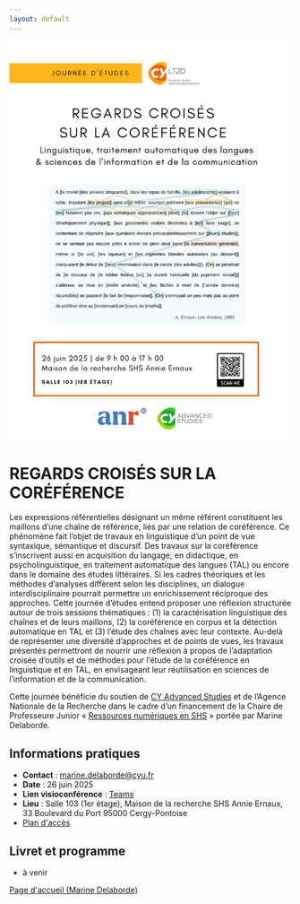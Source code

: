 ```yaml
---
layout: default
---
```

![Affiche](Affiche_JE_COREFERENCE_2025.png "Affiche")

# REGARDS CROISÉS SUR LA CORÉFÉRENCE

Les expressions référentielles désignant un même référent constituent les maillons d’une chaîne de référence, liés par une relation de coréférence. Ce phénomène fait l’objet de travaux en linguistique d’un point de vue syntaxique, sémantique et discursif. Des travaux sur la coréférence s’inscrivent aussi en acquisition du langage, en didactique, en psycholinguistique, en traitement automatique des langues (TAL) ou encore dans le domaine des études littéraires. Si les cadres théoriques et les méthodes d’analyses diffèrent selon les disciplines, un dialogue interdisciplinaire pourrait permettre un enrichissement réciproque des approches. Cette journée d’études entend proposer une réflexion structurée autour de trois sessions thématiques : (1) la caractérisation linguistique des chaînes et de leurs maillons, (2) la coréférence en corpus et la détection automatique en TAL et (3) l’étude des chaînes avec leur contexte. Au-delà de représenter une diversité d’approches et de points de vues, les travaux  présentés permettront de nourrir une réflexion à propos de l’adaptation croisée d’outils et de méthodes pour l’étude de la coréférence en linguistique et en TAL, en envisageant leur réutilisation en sciences de l’information et de la communication. 

Cette journée bénéficie du soutien de [CY Advanced Studies](https://advancedstudies.cyu.fr/) et de l’Agence Nationale de la Recherche dans le cadre d’un financement de la Chaire de Professeure Junior « [Ressources numériques en SHS](https://www.cyu.fr/marine-delaborde ) » portée par Marine Delaborde. 


## Informations pratiques
- **Contact** : marine.delaborde@cyu.fr
- **Date** : 26 juin 2025
- **Lien visioconférence** : [Teams](https://teams.microsoft.com/l/meetup-join/19%3ameeting_MTFhNGY3YTctZGVlOS00OTExLThkZTUtODMzNWRmNmFhYzFm%40thread.v2/0?context=%7b%22Tid%22%3a%22b8c19512-2aed-471d-a8d1-9b06e7da786a%22%2c%22Oid%22%3a%22311f66ee-7ff8-4d35-9d56-846da7776e26%22%7d)
- **Lieu** : Salle 103 (1er étage), Maison de la recherche SHS Annie Ernaux, 33 Boulevard du Port 95000 Cergy-Pontoise
- [Plan d'accès](plan_mdr_shs.png)

## Livret et programme
- à venir

[Page d'accueil (Marine Delaborde)](../../)